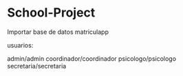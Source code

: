 # School-Project

Importar base de datos matriculapp

usuarios:

admin/admin
coordinador/coordinador
psicologo/psicologo
secretaria/secretaria